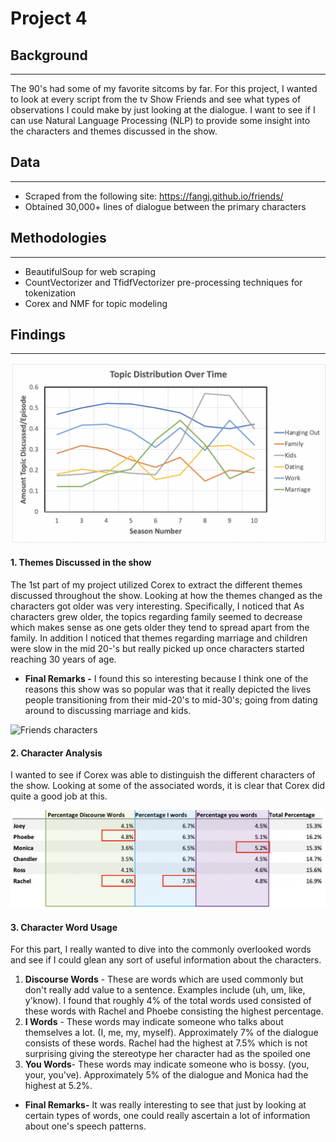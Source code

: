 # Project 4

## Background
---  
The 90's had some of my favorite sitcoms by far.  For this project, I wanted to look at every script from the tv Show Friends and see what types of observations I could make by just looking at the dialogue.  I want to see if I can use Natural Language Processing (NLP) to provide some insight into the characters and themes discussed in the show.    

## Data
---
- Scraped from the following site: https://fangj.github.io/friends/
- Obtained 30,000+ lines of dialogue between the primary characters

## Methodologies

---
- BeautifulSoup for web scraping
- CountVectorizer and TfidfVectorizer pre-processing techniques for tokenization
- Corex and NMF for topic modeling


## Findings
---

![Friends Themes](/Images/Themes.png)
#### 1. Themes Discussed in the show
The 1st part of my project utilized Corex to extract the different themes discussed throughout the show. Looking at how the themes changed as the characters got older was very interesting.  Specifically, I noticed that As characters grew older, the topics regarding family seemed to decrease which makes sense as one gets older they tend to spread apart from the family.  In addition I noticed that themes regarding marriage and children were slow in the mid 20-'s but really picked up once characters started reaching 30 years of age.  

- **Final Remarks -** I found this so interesting because I think one of the reasons this show was so popular was that it really depicted the lives people transitioning from their mid-20's to mid-30's; going from dating around to discussing marriage and kids. 

![Friends characters](/Images/Joey_words.png)
#### 2. Character Analysis
I wanted to see if Corex was able to distinguish the different characters of the show.  Looking at some of the associated words, it is clear that Corex did quite a good job at this. 

![Friends word types](/Images/Word_Types.png)
#### 3. Character Word Usage
For this part, I really wanted to dive into the commonly overlooked words and see if I could glean any sort of useful information about the characters.  
1. **Discourse Words** - These are words which are used commonly but don't really add value to a sentence.  Examples include (uh, um, like, y'know).  I found that roughly 4% of the total words used consisted of these words with Rachel and Phoebe consisting the highest percentage. 
2. **I Words** - These words may indicate someone who talks about themselves a lot. (I, me, my, myself). Approximately 7% of the dialogue consists of these words.  Rachel had the highest at 7.5% which is not surprising giving the stereotype her character had as the spoiled one
3. **You Words**-  These words may indicate someone who is bossy.  (you, your, you've).  Approximately 5% of the dialogue and Monica had the highest at 5.2%.  
- **Final Remarks-** It was really interesting to see that just by looking at certain types of words, one could really ascertain a lot of information about one's speech patterns.  